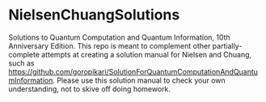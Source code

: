 # NielsenChuangSolutions
Solutions to Quantum Computation and Quantum Information, 10th Anniversary Edition. 
This repo is meant to complement other partially-complete attempts at creating a solution manual for Nielsen and Chuang, such as https://github.com/goropikari/SolutionForQuantumComputationAndQuantumInformation.
Please use this solution manual to check your own understanding, not to skive off doing homework. 
